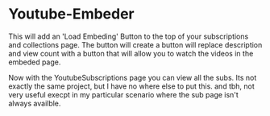 Youtube-Embeder
===============

This will add an 'Load Embeding' Button to the top of your subscriptions and collections page. The button will create a button will replace description and view count with a button that will allow you to watch the videos in the embeded page.

Now with the YoutubeSubscriptions page you can view all the subs. Its not exactly the same project, but I have no where else to put this. and tbh, not very useful execpt in my particular scenario where the sub page isn't always availble. 
